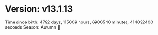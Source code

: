 # Version: v13.1.13
Time since birth: 4792 days, 115009 hours, 6900540 minutes, 414032400 seconds
Season: Autumn 🍁
